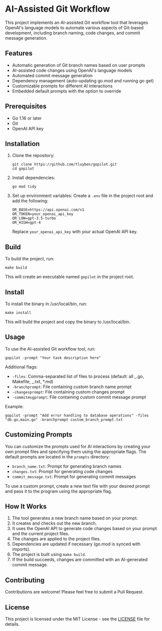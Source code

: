 # AI-Assisted Git Workflow

This project implements an AI-assisted Git workflow tool that leverages OpenAI's language models to automate various aspects of Git-based development, including branch naming, code changes, and commit message generation.

## Features

- Automatic generation of Git branch names based on user prompts
- AI-assisted code changes using OpenAI's language models
- Automated commit message generation
- Dependency management (auto-updating go.mod and running go get)
- Customizable prompts for different AI interactions
- Embedded default prompts with the option to override

## Prerequisites

- Go 1.16 or later
- Git
- OpenAI API key

## Installation

1. Clone the repository:

   ```
   git clone https://github.com/tluyben/gopilot.git
   cd gopilot
   ```

2. Install dependencies:

   ```
   go mod tidy
   ```

3. Set up environment variables:
   Create a `.env` file in the project root and add the following:
   ```
   OR_BASE=https://api.openai.com/v1
   OR_TOKEN=your_openai_api_key
   OR_LOW=gpt-3.5-turbo
   OR_HIGH=gpt-4
   ```
   Replace `your_openai_api_key` with your actual OpenAI API key.

## Build

To build the project, run:

```
make build
```

This will create an executable named `gopilot` in the project root.

## Install

To install the binary in /usr/local/bin, run:

```
make install
```

This will build the project and copy the binary to /usr/local/bin.

## Usage

To use the AI-assisted Git workflow tool, run:

```
gopilot -prompt "Your task description here"
```

Additional flags:

- `-files`: Comma-separated list of files to process (default: all _.go, Makefile, _.txt, \*.md)
- `-branchprompt`: File containing custom branch name prompt
- `-changesprompt`: File containing custom changes prompt
- `-commitmsgprompt`: File containing custom commit message prompt

Example:

```
gopilot -prompt "Add error handling to database operations" -files "db.go,main.go" -branchprompt custom_branch_prompt.txt
```

## Customizing Prompts

You can customize the prompts used for AI interactions by creating your own prompt files and specifying them using the appropriate flags. The default prompts are located in the `prompts` directory:

- `branch_name.txt`: Prompt for generating branch names
- `changes.txt`: Prompt for generating code changes
- `commit_message.txt`: Prompt for generating commit messages

To use a custom prompt, create a new text file with your desired prompt and pass it to the program using the appropriate flag.

## How It Works

1. The tool generates a new branch name based on your prompt.
2. It creates and checks out the new branch.
3. It uses the OpenAI API to generate code changes based on your prompt and the current project files.
4. The changes are applied to the project files.
5. Dependencies are updated if necessary (go.mod is synced with imports).
6. The project is built using `make build`.
7. If the build succeeds, changes are committed with an AI-generated commit message.

## Contributing

Contributions are welcome! Please feel free to submit a Pull Request.

## License

This project is licensed under the MIT License - see the [LICENSE](LICENSE) file for details.
